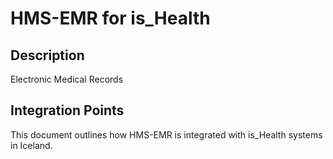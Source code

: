 # HMS-EMR for is_Health

## Description

Electronic Medical Records

## Integration Points

This document outlines how HMS-EMR is integrated with is_Health systems in Iceland.
